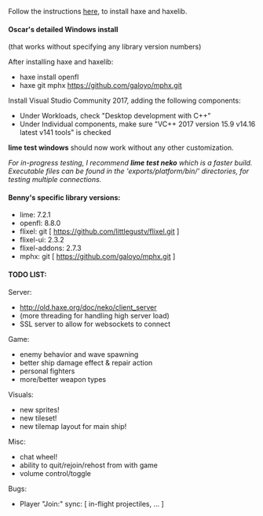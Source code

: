 Follow the instructions <a href="https://haxe.org/videos/tutorials/haxeflixel-tutorial-series/1-getting-started.html" target="_blank">here</a>, to install haxe and haxelib.

#### Oscar's detailed Windows install
(that works without specifying any library version numbers)

After installing haxe and haxelib:
 - haxe install openfl
 - haxe git mphx https://github.com/galoyo/mphx.git
 
Install Visual Studio Community 2017, adding the following components:
 - Under Workloads, check "Desktop development with C++"
 - Under Individual components, make sure "VC++ 2017 version 15.9 v14.16 latest v141 tools" is checked
 
**lime test windows** should now work without any other customization.

*For in-progress testing, I recommend **lime test neko** which is a faster build.  Executable files can be found in the 'exports/platform/bin/' directories, for testing multiple connections.*

#### Benny's specific library versions:
 - lime: 7.2.1
 - openfl: 8.8.0
 - flixel: git [ https://github.com/littlegustv/flixel.git ]
 - flixel-ui: 2.3.2
 - flixel-addons: 2.7.3
 - mphx: git [ https://github.com/galoyo/mphx.git ]

#### TODO LIST:

Server:
 - http://old.haxe.org/doc/neko/client_server
 - (more threading for handling high server load)
 - SSL server to allow for websockets to connect

Game:
 - enemy behavior and wave spawning
 - better ship damage effect & repair action
 - personal fighters
 - more/better weapon types

Visuals:
 - new sprites!
 - new tileset!
 - new tilemap layout for main ship!

Misc:
 - chat wheel!
 - ability to quit/rejoin/rehost from with game
 - volume control/toggle

Bugs:
 - Player "Join:" sync: [ in-flight projectiles, ... ]